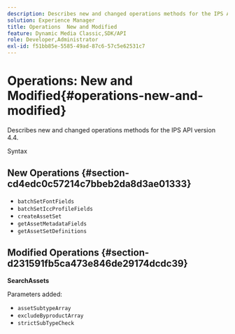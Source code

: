 ```yaml
---
description: Describes new and changed operations methods for the IPS API version 4.4.
solution: Experience Manager
title: Operations  New and Modified
feature: Dynamic Media Classic,SDK/API
role: Developer,Administrator
exl-id: f51bb85e-5585-49ad-87c6-57c5e62531c7
---
```

# Operations: New and Modified{#operations-new-and-modified}

Describes new and changed operations methods for the IPS API version 4.4.

 Syntax 

## New Operations {#section-cd4edc0c57214c7bbeb2da8d3ae01333}

* `batchSetFontFields` 
* `batchSetIccProfileFields` 
* `createAssetSet` 
* `getAssetMetadataFields` 
* `getAssetSetDefinitions`

## Modified Operations {#section-d231591fb5ca473e846de29174dcdc39}

**SearchAssets**

Parameters added:

* `assetSubtypeArray`
* `excludeByproductArray`
* `strictSubTypeCheck`
